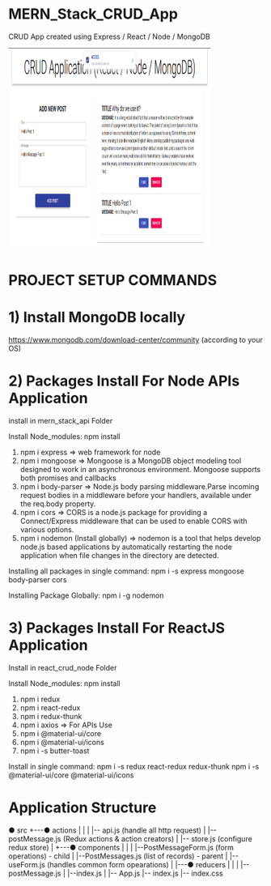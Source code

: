# MERN_Stack_CRUD_App
CRUD App created using Express / React / Node / MongoDB

<img src="App_Screenshots/image.png" width="400" height="400"/>

# PROJECT SETUP COMMANDS 

# 1) Install MongoDB locally

https://www.mongodb.com/download-center/community (according to your OS)

# 2) Packages Install For Node APIs Application

install in mern_stack_api Folder

Install Node_modules:
npm install

1) npm i express => web framework for node
2) npm i mongoose => Mongoose is a MongoDB object modeling tool designed to work in an asynchronous environment. Mongoose supports both promises and callbacks
3) npm i body-parser => Node.js body parsing middleware.Parse incoming request bodies in a middleware before your handlers, available under the req.body property.
4) npm i cors => CORS is a node.js package for providing a Connect/Express middleware that can be used to enable CORS with various options.
5) npm i nodemon (Install globally) => nodemon is a tool that helps develop node.js based applications by automatically restarting the node application when file changes in the directory are detected.

Installing all packages in single command:
npm i -s express mongoose body-parser cors

Installing Package Globally:
npm i -g nodemon

# 3) Packages Install For ReactJS Application

Install in react_crud_node Folder

Install Node_modules:
npm install

1) npm i redux
2) npm i react-redux 
3) npm i redux-thunk
4) npm i axios => For APIs Use
5) npm i @material-ui/core
6) npm i @material-ui/icons
7) npm i -s butter-toast

Install in single command:
npm i -s redux react-redux redux-thunk
npm i -s @material-ui/core @material-ui/icons

# Application Structure

● src
+---● actions
|   |
|   |-- api.js (handle all http request)
|   |-- postMessage.js (Redux actions & action creators) 
|   |-- store.js (configure redux store)
|
+---● components
|   |
|   |--PostMessageForm.js (form operations) - child
|   |--PostMessages.js  (list of records) - parent
|   |--useForm.js (handles common form opearations)
|
|---● reducers
|   |
|   |--postMessage.js
|   |--index.js
|
|-- App.js
|-- index.js
|-- index.css
